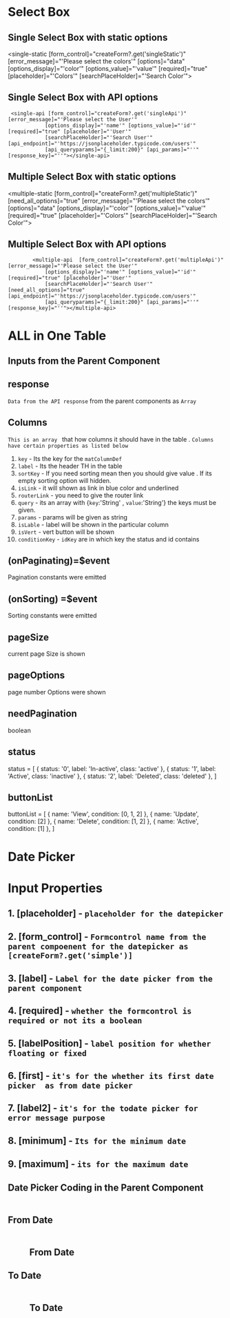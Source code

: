 # Select Box

## Single Select Box with static options

<single-static [form_control]="createForm?.get('singleStatic')" [error_message]="'Please select the colors'"
[options]="data" [options_display]="'color'" [options_value]="'value'" [required]="true"
[placeholder]="'Colors'" [searchPlaceHolder]="'Search Color'"></single-static>

## Single Select Box with API options

     <single-api [form_control]="createForm?.get('singleApi')" [error_message]="'Please select the User'"
                [options_display]="'name'" [options_value]="'id'" [required]="true" [placeholder]="'User'"
                [searchPlaceHolder]="'Search User'" [api_endpoint]="'https://jsonplaceholder.typicode.com/users'"
                [api_queryparams]="{_limit:200}" [api_params]="''" [response_key]="''"></single-api>

## Multiple Select Box with static options

<multiple-static [form_control]="createForm?.get('multipleStatic')" [need_all_options]="true"
[error_message]="'Please select the colors'" [options]="data" [options_display]="'color'"
[options_value]="'value'" [required]="true" [placeholder]="'Colors'"
[searchPlaceHolder]="'Search Color'"></multiple-static>

## Multiple Select Box with API options

            <multiple-api  [form_control]="createForm?.get('multipleApi')" [error_message]="'Please select the User'"
                [options_display]="'name'" [options_value]="'id'" [required]="true" [placeholder]="'User'"
                [searchPlaceHolder]="'Search User'" [need_all_options]="true" [api_endpoint]="'https://jsonplaceholder.typicode.com/users'"
                [api_queryparams]="{_limit:200}" [api_params]="''" [response_key]="''"></multiple-api>

# ALL in One Table

## Inputs from the Parent Component

## response

`Data from the API response` from the parent components as `Array`

## Columns

`This is an array ` that how columns it should have in the table . `Columns have certain properties as listed below`

1. `key` - Its the key for the `matColumnDef`
2. `label` - Its the header TH in the table
3. `sortKey` - If you need sorting mean then you should give value . If its empty sorting option will hidden.
4. `isLink` - it will shown as link in blue color and underlined
5. `routerLink` - you need to give the router link
6. `query` - its an array with {`key`:'String' , `value`:'String'} the keys must be given.
7. `params` - params will be given as string
8. `isLable` - label will be shown in the particular column
9. `isVert` - vert button will be shown
10. `conditionKey` - `idKey` are in which key the status and id contains

## (onPaginating)=$event

Pagination constants were emitted

## (onSorting) =$event

Sorting constants were emitted

## pageSize

current page Size is shown

## pageOptions

page number Options were shown

## needPagination

boolean

## status

status = [
{ status: '0', label: 'In-active', class: 'active' },
{ status: '1', label: 'Active', class: 'inactive' },
{ status: '2', label: 'Deleted', class: 'deleted' },
]

## buttonList

buttonList = [
{ name: 'View', condition: [0, 1, 2] },
{ name: 'Update', condition: [2] },
{ name: 'Delete', condition: [1, 2] },
{ name: 'Active', condition: [1] },
]

# Date Picker

# Input Properties

## 1. [placeholder] - `placeholder for the datepicker`

## 2. [form_control] - `Formcontrol name from the parent compoenent for the datepicker as [createForm?.get('simple')]`

## 3. [label] - `Label for the date picker from the parent component`

## 4. [required] - `whether the formcontrol is required or not its a boolean`

## 5. [labelPosition] - `label position for whether floating or fixed`

## 6. [first] - `it's for the whether its first date picker  as from date picker`

## 7. [label2] - `it's for the todate picker for error message purpose`

## 8. [minimum] - `Its for the minimum date`

## 9. [maximum] - `its for the maximum date`

## Date Picker Coding in the Parent Component

<div class="" style="margin-left: 50px;margin-top: 50px;">
    <date-picker-stable placeholder="DD-MM-YYYY" [typeable]="true" [form_control]="createForm?.get('simple')"
        [required]="true"  label="From Date" labelPosition="float"></date-picker-stable>
</div>

## From Date

<div class="" style="margin-left: 50px;margin-top: 50px;">
    <h2>From Date </h2>
    <date-picker-stable [typeable]="true" [form_control]="createForm?.get('fromDate')" [first]="true" [required]="true" label="From Date"
        label2="To date" labelPosition="float"></date-picker-stable>
</div>

## To Date

<div class="" style="margin-left: 50px;margin-top: 50px;">
    <h2>To Date</h2>
    <date-picker-stable [typeable]="true" [first]="false" [form_control]="createForm?.get('toDate')" [required]="true" label="To Date"
        label2="From Date" labelPosition="float"></date-picker-stable>
</div>
